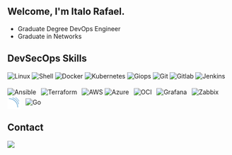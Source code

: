## Welcome, I'm Italo Rafael.
- Graduate Degree DevOps Engineer
- Graduate in Networks<br>

## DevSecOps Skills
  
<div style="display: _block">
  <img align="center" alt="Linux" height="30" width="40" src="https://cdn.jsdelivr.net/gh/devicons/devicon/icons/linux/linux-original.svg" />
  <img align="center" alt="Shell" height="30" width="40" src="https://www.vectorlogo.zone/logos/gnu_bash/gnu_bash-official.svg" />
  <img align="center" alt="Docker" height="30" width="40" src="https://cdn.jsdelivr.net/gh/devicons/devicon/icons/docker/docker-original-wordmark.svg" />
  <img align="center" alt="Kubernetes" height="30" width="40" src="https://cdn.jsdelivr.net/gh/devicons/devicon/icons/kubernetes/kubernetes-plain.svg" />   
  <img align="center" alt="Giops" height="30" width="40" src="https://www.vectorlogo.zone/logos/argoprojio/argoprojio-icon.svg" />       
  <img align="center" alt="Git" height="30" width="40" src="https://www.vectorlogo.zone/logos/git-scm/git-scm-icon.svg"> 
  <img align="center" alt="Gitlab" height="30" width="40" src="https://www.vectorlogo.zone/logos/gitlab/gitlab-tile.svg"/> 
  <img align="center" alt="Jenkins" height="30" width="40" src="https://www.vectorlogo.zone/logos/jenkins/jenkins-icon.svg" /> <br><br>
  <img align="center" alt="Ansible" height="30" width="40" src="https://www.vectorlogo.zone/logos/ansible/ansible-icon.svg"> 
  &ensp;<img align="center" alt="Terraform" height="32" width="30" src="https://www.vectorlogo.zone/logos/terraformio/terraformio-icon.svg">
  &ensp;<img align="center" alt="AWS" height="25" width="25" src="https://www.vectorlogo.zone/logos/amazon_aws/amazon_aws-icon.svg">
 <img align="center" alt="Azure" height="30" width="40" src="https://www.vectorlogo.zone/logos/microsoft_azure/microsoft_azure-icon.svg"/>
  &ensp;<img align="center" alt="OCI" height="25" width="25" src="https://www.vectorlogo.zone/logos/oracle/oracle-icon.svg"/>
  &ensp;<img align="center" alt="Grafana" height="25" width="25" src="https://www.vectorlogo.zone/logos/grafana/grafana-icon.svg"/>
  &ensp;<img align="center" alt="Zabbix" height="25" width="25" src="https://www.vectorlogo.zone/logos/zabbix/zabbix-icon.svg"/>
  &ensp;<img align="center" alt="Sonarqube" height="30" width="30" src="https://github.com/actions/starter-workflows/blob/main/icons/sonarqube.svg"/>
  &ensp;<img align="center" alt="Go" height="32" width="36" src="https://www.vectorlogo.zone/logos/golang/golang-official.svg"/>
</div>

## Contact
<div> 
  <a href="https://www.linkedin.com/in/italorafaeltavares" target="_blank"><img src="https://img.shields.io/badge/-LinkedIn-%230077B5?style=for-the-badge&logo=linkedin&logoColor=white" target="_blank"></a> 
